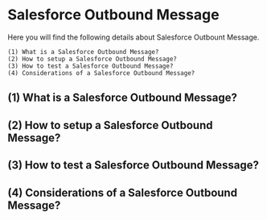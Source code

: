 # Salesforce Outbound Message

Here you will find the following details about Salesforce Outbount Message.
```
(1) What is a Salesforce Outbound Message?
(2) How to setup a Salesforce Outbound Message?
(3) How to test a Salesforce Outbound Message?
(4) Considerations of a Salesforce Outbound Message?
```

## (1) What is a Salesforce Outbound Message?

## (2) How to setup a Salesforce Outbound Message?

## (3) How to test a Salesforce Outbound Message?


## (4) Considerations of a Salesforce Outbound Message?
